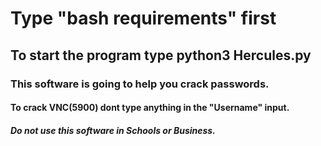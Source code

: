 # Type "bash requirements" first

## To start the program type python3 Hercules.py

### This software is going to help you crack passwords.

#### To crack VNC(5900) dont type anything in the "Username" input.

##### Do not use this software in Schools or Business.